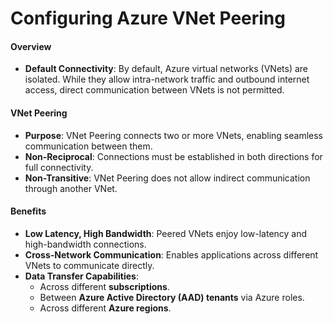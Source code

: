 # Configuring Azure VNet Peering

#### Overview

- **Default Connectivity**: By default, Azure virtual networks (VNets) are isolated. While they allow intra-network traffic and outbound internet access, direct communication between VNets is not permitted.

#### VNet Peering

- **Purpose**: VNet Peering connects two or more VNets, enabling seamless communication between them.
- **Non-Reciprocal**: Connections must be established in both directions for full connectivity.
- **Non-Transitive**: VNet Peering does not allow indirect communication through another VNet.

#### Benefits

- **Low Latency, High Bandwidth**: Peered VNets enjoy low-latency and high-bandwidth connections.
- **Cross-Network Communication**: Enables applications across different VNets to communicate directly.
- **Data Transfer Capabilities**:
    - Across different **subscriptions**.
    - Between **Azure Active Directory (AAD) tenants** via Azure roles.
    - Across different **Azure regions**.